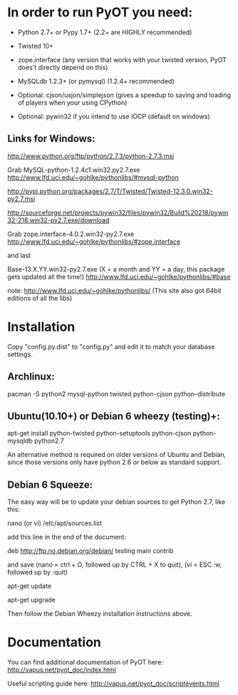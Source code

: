 In order to run PyOT you need:
================================

* Python 2.7+ or Pypy 1.7+ (2.2+ are HIGHLY recommended)

* Twisted 10+ 

* zope.interface (any version that works with your twisted version, PyOT does't directly depend on this)

* MySQLdb 1.2.3+ (or pymysql) (1.2.4+ recommended)

* Optional: cjson/usjon/simplejson (gives a speedup to saving and loading of players when your using CPython)

* Optional: pywin32 if you intend to use IOCP (default on windows)

Links for Windows:
------------------

http://www.python.org/ftp/python/2.7.3/python-2.7.3.msi

Grab MySQL-python-1.2.4c1.win32.py2.7.exe http://www.lfd.uci.edu/~gohlke/pythonlibs/#mysql-python

http://pypi.python.org/packages/2.7/T/Twisted/Twisted-12.3.0.win32-py2.7.msi

http://sourceforge.net/projects/pywin32/files/pywin32/Build%20218/pywin32-218.win32-py2.7.exe/download

Grab zope.interface-4.0.2.win32-py2.7.‌exe http://www.lfd.uci.edu/~gohlke/pythonlibs/#zope.interface 

and last

Base-13.X.YY.win32-py2.7.exe (X = a month and YY = a day, this package gets updated all the time!) http://www.lfd.uci.edu/~gohlke/pythonlibs/#base

note: http://www.lfd.uci.edu/~gohlke/pythonlibs/ (This site also got 64bit editions of all the libs)


Installation
============

Copy "config.py.dist" to "config.py" and edit it to match your database settings.

Archlinux:
----------

pacman -S python2 mysql-python twisted python-cjson python-distribute



Ubuntu(10.10+) or Debian 6 wheezy (testing)+:
---------------------------------------------

apt-get install python-twisted python-setuptools python-cjson python-mysqldb python2.7

An alternative method is required on older versions of Ubuntu and Debian, since those versions only have python 2.6
or below as standard support. 



Debian 6 Squeeze:
-----------------

The easy way will be to update your debian sources to get Python 2.7, like this:

nano (or vi) /etc/apt/sources.list

add this line in the end of the document:

deb http://ftp.no.debian.org/debian/ testing main contrib

and save (nano = ctrl + O, followed up by CTRL + X to quit), (vi = ESC :w, followed up by :quit)

apt-get update

apt-get upgrade

Then follow the Debian Wheezy installation instructions above.




Documentation
=============

You can find additional documentation of PyOT here: http://vapus.net/pyot_doc/index.html

Useful scripting guide here: http://vapus.net/pyot_doc/scriptevents.html
